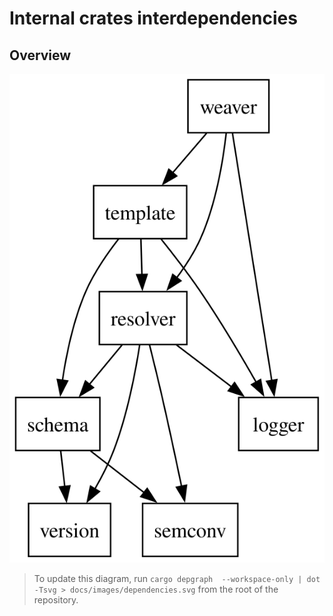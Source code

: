 # Internal crates interdependencies

## Overview

![Dependencies](./images/dependencies.svg)

> To update this diagram, run `cargo depgraph  --workspace-only | dot -Tsvg > docs/images/dependencies.svg` from the
> root of the repository.